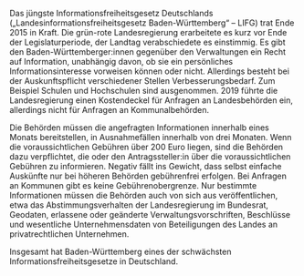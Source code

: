 Das jüngste Informationsfreiheitsgesetz Deutschlands („Landesinformationsfreiheitsgesetz Baden-Württemberg“ – LIFG) trat Ende 2015 in Kraft. Die grün-rote Landesregierung erarbeitete es kurz vor Ende der Legislaturperiode, der Landtag verabschiedete es einstimmig. Es gibt den Baden-Württemberger:innen gegenüber den Verwaltungen ein Recht auf Information, unabhängig davon, ob sie ein persönliches Informationsinteresse vorweisen können oder nicht. Allerdings besteht bei der Auskunftspflicht verschiedener Stellen Verbesserungsbedarf. Zum Beispiel Schulen und Hochschulen sind ausgenommen. 2019 führte die Landesregierung einen Kostendeckel für Anfragen an Landesbehörden ein, allerdings nicht für Anfragen an Kommunalbehörden.

Die Behörden müssen die angefragten Informationen innerhalb eines Monats bereitstellen, in Ausnahmefällen innerhalb
von drei Monaten. Wenn die voraussichtlichen Gebühren über 200 Euro liegen, sind die Behörden dazu verpflichtet, die oder
den Antragssteller:in über die voraussichtlichen Gebühren zu informieren. Negativ fällt ins Gewicht, dass selbst einfache Auskünfte nur bei höheren Behörden gebührenfrei erfolgen. Bei Anfragen an Kommunen gibt es keine Gebührenobergrenze. Nur bestimmte Informationen müssen die Behörden auch von sich aus veröffentlichen, etwa das Abstimmungsverhalten der Landesregierung im Bundesrat, Geodaten, erlassene oder geänderte Verwaltungsvorschriften, Beschlüsse und wesentliche Unternehmensdaten von Beteiligungen des Landes an privatrechtlichen Unternehmen.

Insgesamt hat Baden-Württemberg eines der schwächsten Informationsfreiheitsgesetze in Deutschland.
